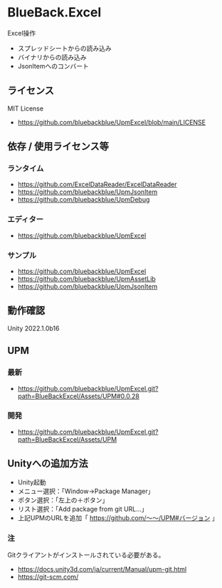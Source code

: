 # BlueBack.Excel
Excel操作
* スプレッドシートからの読み込み
* バイナリからの読み込み
* JsonItemへのコンバート

## ライセンス
MIT License
* https://github.com/bluebackblue/UpmExcel/blob/main/LICENSE

## 依存 / 使用ライセンス等
### ランタイム
* https://github.com/ExcelDataReader/ExcelDataReader
* https://github.com/bluebackblue/UpmJsonItem
* https://github.com/bluebackblue/UpmDebug
### エディター
* https://github.com/bluebackblue/UpmExcel
### サンプル
* https://github.com/bluebackblue/UpmExcel
* https://github.com/bluebackblue/UpmAssetLib
* https://github.com/bluebackblue/UpmJsonItem

## 動作確認
Unity 2022.1.0b16

## UPM
### 最新
* https://github.com/bluebackblue/UpmExcel.git?path=BlueBackExcel/Assets/UPM#0.0.28
### 開発
* https://github.com/bluebackblue/UpmExcel.git?path=BlueBackExcel/Assets/UPM

## Unityへの追加方法
* Unity起動
* メニュー選択：「Window->Package Manager」
* ボタン選択：「左上の＋ボタン」
* リスト選択：「Add package from git URL...」
* 上記UPMのURLを追加「 https://github.com/～～/UPM#バージョン 」
### 注
Gitクライアントがインストールされている必要がある。
* https://docs.unity3d.com/ja/current/Manual/upm-git.html
* https://git-scm.com/


